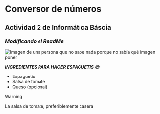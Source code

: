 # Conversor de números
## **Actividad 2 de Informática Báscia**
### _Modificando el ReadMe_
![Imagen de una persona que no sabe nada porque no sabía qué imagen poner](https://img.freepik.com/vector-premium/persona-confundida-rodeada-signos-interrogacion-hombre-no-sabe-que-personaje-intenta-encontrar-solucion_254969-2555.jpg?w=2000)

***INGREDIENTES PARA HACER ESPAGUETIS 😊***
- Espaguetis
- Salsa de tomate
- Queso (opcional)

> [!WARNING]
> La salsa de tomate, preferiblemente casera

